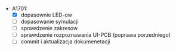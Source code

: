 - A1701:
	- [x] dopasownie LED-ow
	- [ ] dopasowanie symulacji
	- [ ] sprawdzenie zakresow
	- [ ] sprawdzenie rozpoznawania UI-PCB (poprawa porzedniego)
	- [ ] commit i aktualizacja dokumenetacji